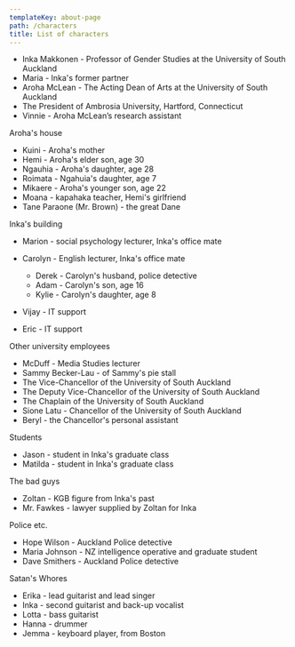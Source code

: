 ```yaml
---
templateKey: about-page
path: /characters
title: List of characters
---
```

* Inka Makkonen - Professor of Gender Studies at the University of South Auckland
* Maria - Inka's former partner
* Aroha McLean - The Acting Dean of Arts at the University of South Auckland
* The President of Ambrosia University, Hartford, Connecticut
* Vinnie - Aroha McLean’s research assistant

Aroha's house

* Kuini - Aroha's mother
* Hemi - Aroha's elder son, age 30
* Ngauhia - Aroha's daughter, age 28
* Roimata - Ngahuia's daughter, age 7
* Mikaere - Aroha's younger son, age 22
* Moana - kapahaka teacher, Hemi's girlfriend
* Tane Paraone (Mr. Brown) - the great Dane

Inka's building

* Marion - social psychology lecturer, Inka's office mate
* Carolyn - English lecturer, Inka's office mate

  * Derek - Carolyn's husband, police detective
  * Adam - Carolyn's son, age 16
  * Kylie - Carolyn's daughter, age 8
* Vijay - IT support
* Eric - IT support

Other university employees

* McDuff - Media Studies lecturer
* Sammy Becker-Lau - of Sammy's pie stall
* The Vice-Chancellor of the University of South Auckland
* The Deputy Vice-Chancellor of the University of South Auckland
* The Chaplain of the University of South Auckland
* Sione Latu - Chancellor of the University of South Auckland
* Beryl - the Chancellor's personal assistant

Students

* Jason - student in Inka's graduate class
* Matilda - student in Inka's graduate class

The bad guys

* Zoltan - KGB figure from Inka's past
* Mr. Fawkes - lawyer supplied by Zoltan for Inka

Police etc.

* Hope Wilson - Auckland Police detective
* Maria Johnson - NZ intelligence operative and graduate student 
* Dave Smithers - Auckland Police detective

Satan's Whores

* Erika - lead guitarist and lead singer
* Inka - second guitarist and back-up vocalist
* Lotta - bass guitarist
* Hanna - drummer
* Jemma - keyboard player, from Boston